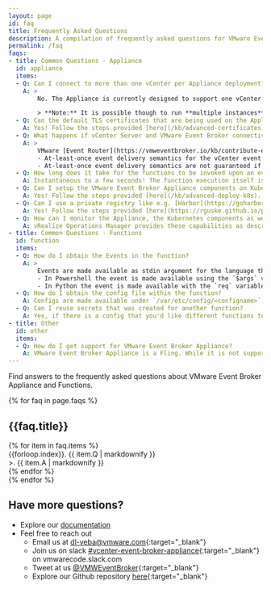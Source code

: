 ```yaml
---
layout: page
id: faq
title: Frequently Asked Questions
description: A compilation of frequently asked questions for VMware Event Broker Appliance
permalink: /faq
faqs:
- title: Common Questions - Appliance
  id: appliance
  items:
  - Q: Can I connect to more than one vCenter per Appliance deployment?
    A: >
        No. The Appliance is currently designed to support one vCenter as the event source. Customers that are familiar with deploying the components on Kubernetes can deploy multiple instances of the VMware Event Router container.

        > **Note:** It is possible though to run **multiple instances** of the event router with different configurations to address multi-vCenter scenarios.
  - Q: Can the default TLS certificates that are being used on the Appliance be updated?
    A: Yes! Follow the steps provided [here](/kb/advanced-certificates).
  - Q: What happens if vCenter Server and VMware Event Broker connectivity is lost?
    A: >
        VMware [Event Router](https://vmweventbroker.io/kb/contribute-eventrouter) streams vCenter events as they get generated and being stateless, does not persist any event information. To provide a certain level of reliability, the following Event Delivery Guarantees exists: <br/>
        - At-least-once event delivery semantics for the vCenter event provider by checkpointing the event stream into a file. In case of disconnection, the Event Router will replay all vCenter events of the last 10 minutes (10m reiteration) after a successful reconnection. <br/>
        - At-least-once event delivery semantics are not guaranteed if the event router crashes within seconds right after startup and having received *n* events but before creating the first valid checkpoint (current checkpoint interval is 5s). <br/>
  - Q: How long does it take for the functions to be invoked upon an event being generated?
    A: Instantaneous to a few seconds! The function execution itself is not considered in this answer since that is dependent on the logic that is being implemented.
  - Q: Can I setup the VMware Event Broker Appliance components on Kubernetes?
    A: Yes! Follow the steps provided [here](/kb/advanced-deploy-k8s).
  - Q: Can I use a private registry like e.g. [Harbor](https://goharbor.io/) to have a source of truth for my functions (images)?
    A: Yes! Follow the steps provided [here](https://rguske.github.io/post/using-harbor-with-the-vcenter-event-broker-appliance/).
  - Q: How can I monitor the Appliance, the Kubernetes components as well as the functions (pods) in terms of utilization, performance and state?
    A: vRealize Operations Manager provides these capabilities as described [here](https://rguske.github.io/post/monitoring-the-vmware-event-broker-appliance-with-vrealize-operations-manager/).
- title: Common Questions - Functions
  id: function
  items:
  - Q: How do I obtain the Events in the function?
    A: >
        Events are made available as stdin argument for the language that you are writing the function on. For example, <br/>
        - In Powershell the event is made available using the `$args` variable as shown here `$json = $args | ConvertFrom-Json` <br/>
        - In Python the event is made available with the `req` variable as shown here `cevent = json.loads(req)`
  - Q: How do I obtain the config file within the function?
    A: Configs are made available under `/var/etc/config/<configname>` within your container which you can read as a file within your function.
  - Q: Can I reuse secrets that was created for another function?
    A: Yes, if there is a config that you'd like different functions to share, create the secret and ensure your functions `stack.yml` references this secret.
- title: Other
  id: other
  items:
  - Q: How do I get support for VMware Event Broker Appliance?
    A: VMware Event Broker Appliance is a Fling. While it is not supported by GSS, if you find an issue, you can always open a bug on the Flings website or create an issue on our Github. Our team is very responsive and will offer assistance based on impact and availability.
---
```


Find answers to the frequently asked questions about VMware Event Broker Appliance and Functions.

 <div class="faqs section-content p-0 wd-100">
    {% for faq in page.faqs %}
    <h2>{{faq.title}}</h2>
    <div id="{{ faq.id }}" class="list-group mb-4 ">
    {% for item in faq.items %}
        <div class="list-group-item border border-0 ">
            <div class="row align-middle p-0 m-0 font-weight-bold">
                {{forloop.index}}.
                {{ item.Q | markdownify }}
            </div>
            <div class="row align-middle p-0 m-0">
                <span class="font-weight-bold text-white">>. </span> {{ item.A | markdownify }}
            </div>
        </div>
    {% endfor %}
    </div>
    {% endfor %}
</div>

## Have more questions?
- Explore our [documentation](/kb)
- Feel free to reach out
  - Email us at [dl-veba@vmware.com](mailto:dl-veba@vmware.com){:target="_blank"}
  - Join us on slack [#vcenter-event-broker-appliance](https://vmwarecode.slack.com/archives/CQLT9B5AA){:target="_blank"} on vmwarecode.slack.com
  - Tweet at us [@VMWEventBroker](https://twitter.com/VMWEventBroker){:target="_blank"}
  - Explore our Github repository [here](https://github.com/vmware-samples/vcenter-event-broker-appliance){:target="_blank"}